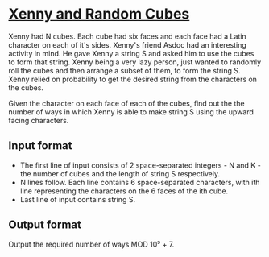 # [Xenny and Random Cubes][link]

Xenny had N cubes. Each cube had six faces and each face had a Latin character on each of it's sides. Xenny's friend Asdoc had an interesting activity in mind. He gave Xenny a string S and asked him to use the cubes to form that string. Xenny being a very lazy person, just wanted to randomly roll the cubes and then arrange a subset of them, to form the string S. Xenny relied on probability to get the desired string from the characters on the cubes.

Given the character on each face of each of the cubes, find out the the number of ways in which Xenny is able to make string S using the upward facing characters.

## Input format

- The first line of input consists of 2 space-separated integers - N and K - the number of cubes and the length of string S respectively.
- N lines follow. Each line contains 6 space-separated characters, with ith line representing the characters on the 6 faces of the ith cube.
- Last line of input contains string S.

## Output format

Output the required number of ways MOD 10⁹ + 7.

[link]: https://www.hackerearth.com/practice/algorithms/dynamic-programming/bit-masking/practice-problems/algorithm/xenny-and-random-cubes-monk/
